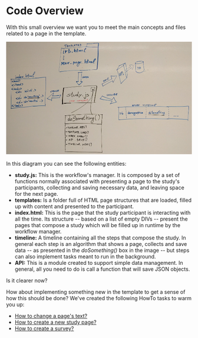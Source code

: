 # Code Overview

With this small overview we want you to meet the main concepts and files related to a page in the template.

![template_coding_overview](img/template-coding-overview.jpg "Template coding overview")

In this diagram you can see the following entities:

  * **study.js:** This is the workflow's manager. It is composed by a set of functions normally associated with presenting a page to the study's participants, collecting and saving necessary data, and leaving space for the next page.
  * **templates:** Is a folder full of HTML page structures that are loaded, filled up with content and presented to the participant.
  * **index.html:** This is the page that the study participant is interacting with all the time. Its structure -- based on a list of empty DIVs -- present the pages that compose a study which will be filled up in runtime by the workflow manager.
  * **timeline:** A timeline containing all the steps that compose the study. In general each step is an algorithm that shows a page, collects and save data -- as presented in the *doSomething()* box in the image -- but steps can also implement tasks meant to run in the background.
  * **API:** This is a module created to support simple data management. In general, all you need to do is call a function that will save JSON objects.
   
Is it clearer now?

How about implementing something new in the template to get a sense of how this should be done? We've created the following HowTo tasks to warm you up:

  * [How to change a page's text?](docs/3-ChangePageText.md)
  * [How to create a new study page?](docs/4-AddNewPage.md)
  * [How to create a survey?](docs/5-CreateSurvey.md)
